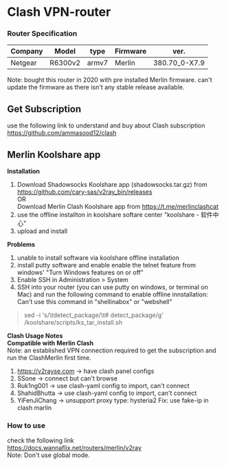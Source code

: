 # Clash VPN-router

### Router Specification
| Company | Model | type | Firmware | ver. |
| ------- | ----- |----- | -------- | ---- |
| Netgear | R6300v2 | armv7 | Merlin | 380.70_0-X7.9 |

Note: bought this router in 2020 with pre installed Merlin firmware. can't update the firmware as there isn't any stable release available.

## Get Subscription
use the following link to understand and buy about Clash subscription <br/>
https://github.com/ammasood12/clash

## Merlin Koolshare app
**Installation**  <br/>
1. Download Shadowsocks Koolshare app (shadowsocks.tar.gz) from https://github.com/cary-sas/v2ray_bin/releases <br/>
OR <br/>
Download Merlin Clash Koolshare app from https://t.me/merlinclashcat <br/>
2. use the offline installton in koolshare softare center "koolshare - 软件中心" <br/>
3. upload and install  <br/>

**Problems**  <br/>
1. unable to install software via koolshare offline installation  <br/>
2. install putty software and enable enable the telnet feature from windows' "Turn Windows features on or off" <br/>
3. Enable SSH in Administration > System
4. SSH into your router (you can use putty on windows, or terminal on Mac) and run the following command to enable offline innstallation:  <br/>
Can't use this command in "shellinabox" or "webshell" <br/>
> sed -i 's/\tdetect_package/\t# detect_package/g' /koolshare/scripts/ks_tar_install.sh <br/>

**Clash Usage Notes** <br/>
**Compatible with Merlin Clash** <br/>
Note: an established VPN connection required to get the subscription and run the ClashMerlin first time. <br/>
1. https://v2rayse.com -> have clash panel configs
2. SSone -> connect but can't browse
3. Ruk1ng001 -> use clash-yaml config to import, can't connect
4. ShahidBhutta -> use clash-yaml config to import, can't connect
5. YiFenJiChang ->  unsupport proxy type: hysteria2
Fix: use fake-ip in clash marlin



### How to use
check the following link <br/>
https://docs.wannaflix.net/routers/merlin/v2ray <br/>
Note: Don't use global mode. <br/>


